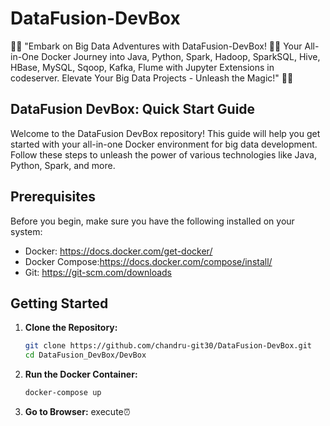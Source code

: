 # DataFusion-DevBox
🚀✨ "Embark on Big Data Adventures with DataFusion-DevBox! 🐍🚀 Your All-in-One Docker Journey into Java, Python, Spark, Hadoop,  SparkSQL, Hive, HBase, MySQL, Sqoop, Kafka, Flume with Jupyter Extensions in codeserver. Elevate Your Big Data Projects - Unleash the Magic!" 🌟🔥

## DataFusion DevBox: Quick Start Guide
Welcome to the DataFusion DevBox repository! This guide will help you get started with your all-in-one Docker environment for big data development. Follow these steps to unleash the power of various technologies like Java, Python, Spark, and more.

## Prerequisites
Before you begin, make sure you have the following installed on your system:

- Docker: https://docs.docker.com/get-docker/
- Docker Compose:https://docs.docker.com/compose/install/
- Git: https://git-scm.com/downloads

## Getting Started

1. **Clone the Repository:**
   ```bash
   git clone https://github.com/chandru-git30/DataFusion-DevBox.git
   cd DataFusion_DevBox/DevBox
   ```
2. **Run the Docker Container:**
   ```bash
   docker-compose up
   ```
3. **Go to Browser:**
   execute⏰

